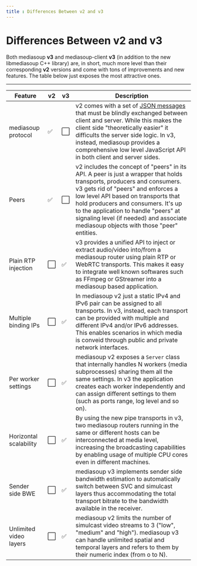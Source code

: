 ```yaml
---
title : Differences Between v2 and v3
---
```



# Differences Between v2 and v3

Both mediasoup **v3** and mediasoup-client **v3** (in addition to the new libmediasoup C++ library) are, in short, much more level than their corresponding **v2** versions and come with tons of improvements and new features. The table below just exposes the most attractive ones.

----

<div markdown="1" class="table-wrapper L1-small L4">

Feature                 | v2 | v3 | Description
----------------------- | -- | -- | -------------------------------
mediasoup protocol      | ✅ | ⬜️ | v2 comes with a set of [JSON messages](https://mediasoup.org/documentation/v2/mediasoup-protocol/) that must be blindly exchanged between client and server. While this makes the client side "theoretically easier" it difficults the server side logic. In v3, instead, mediasoup provides a comprehensive low level JavaScript API in both client and server sides.
Peers                   | ✅ | ⬜️ | v2 includes the concept of "peers" in its API. A peer is just a wrapper that holds transports, producers and consumers. v3 gets rid of "peers" and enforces a low level API based on transports that hold producers and consumers. It's up to the application to handle "peers" at signaling level (if needed) and associate mediasoup objects with those "peer" entities.
Plain RTP injection     | ⬜️ | ✅ | v3 provides a unified API to inject or extract audio/video into/from a mediasoup router using plain RTP or WebRTC transports. This makes it easy to integrate well known softwares such as FFmpeg or GStreamer into a mediasoup based application.
Multiple binding IPs    | ⬜️ | ✅ | In mediasoup v2 just a static IPv4 and IPv6 pair can be assigned to all transports. In v3, instead, each transport can be provided with multiple and different IPv4 and/or IPv6 addresses. This enables scenarios in which media is conveid through public and private network interfaces.
Per worker settings     | ⬜️ | ✅ | mediasoup v2 exposes a `Server` class that internally handles N workers (media subprocesses) sharing them all the same settings. In v3 the application creates each worker independently and can assign different settings to them (such as ports range, log level and so on).
Horizontal scalability  | ⬜️ | ✅ | By using the new pipe transports in v3, two mediasoup routers running in the same or different hosts can be interconnected at media level, increasing the broadcasting capabilities by enabling usage of multiple CPU cores even in different machines.
Sender side BWE         | ⬜️ | ✅ | mediasoup v3 implements sender side bandwidth estimation to automatically switch between SVC and simulcast layers thus accommodating the total transport bitrate to the bandwidth available in the receiver.
Unlimited video layers  | ⬜️ | ✅ | mediasoup v2 limits the number of simulcast video streams to 3 ("low", "medium" and "high"). mediasoup v3 can handle unlimited spatial and temporal layers and refers to them by their numeric index (from o to N).

</div>
